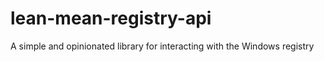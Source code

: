 # lean-mean-registry-api
A simple and opinionated library for interacting with the Windows registry
